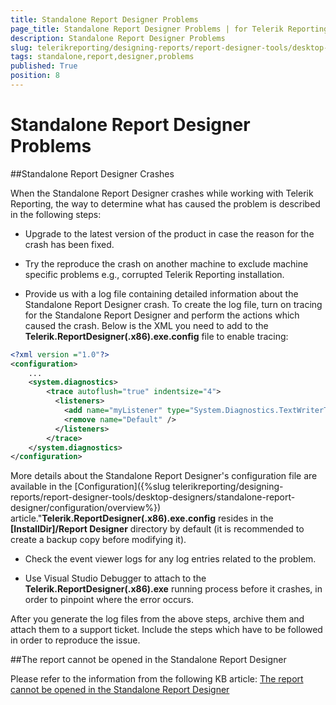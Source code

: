 ```yaml
---
title: Standalone Report Designer Problems
page_title: Standalone Report Designer Problems | for Telerik Reporting Documentation
description: Standalone Report Designer Problems
slug: telerikreporting/designing-reports/report-designer-tools/desktop-designers/standalone-report-designer/standalone-report-designer-problems
tags: standalone,report,designer,problems
published: True
position: 8
---
```


# Standalone Report Designer Problems



##Standalone Report Designer Crashes

When the Standalone Report Designer crashes while working with Telerik Reporting,           the way to determine what has caused the problem is described in the following steps:         

* Upgrade to the latest version of the product in case the reason for the crash has been fixed.

* Try the reproduce the crash on another machine to exclude machine specific problems e.g., corrupted Telerik Reporting installation.

* Provide us with a log file containing detailed information about the Standalone Report Designer crash.               To create the log file, turn on tracing for the Standalone Report Designer and perform the actions which caused the crash.               Below is the XML you need to add to the __Telerik.ReportDesigner(.x86).exe.config__ file to enable tracing:             

	
````xml
<?xml version ="1.0"?>
<configuration>
    ...
    <system.diagnostics>
        <trace autoflush="true" indentsize="4">
          <listeners>
            <add name="myListener" type="System.Diagnostics.TextWriterTraceListener" initializeData="c:\temp\StandaloneDesigner.LOG" />              
            <remove name="Default" />
          </listeners>
        </trace>
    </system.diagnostics>
</configuration>
````

More details about the Standalone Report Designer's configuration file are available in the [Configuration]({%slug telerikreporting/designing-reports/report-designer-tools/desktop-designers/standalone-report-designer/configuration/overview%}) article."__Telerik.ReportDesigner(.x86).exe.config__ resides in the __[InstallDir]/Report Designer__ directory by default               (it is recommended to create a backup copy before modifying it).             

* Check the event viewer logs for any log entries related to the problem.

* Use Visual Studio Debugger to attach to the __Telerik.ReportDesigner(.x86).exe__ running process before it crashes,               in order to pinpoint where the error occurs.             

After you generate the log files from the above steps, archive them and attach them to a support ticket.           Include the steps which have to be followed in order to reproduce the issue.         

##The report cannot be opened in the Standalone Report Designer

Please refer to the information from the following KB article: [The report cannot be opened in the Standalone Report Designer](./knowledge-base/report-cannot-be-opened-in-standalone-report-designer)
